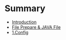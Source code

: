 # Summary

* [Introduction](README.md)
* [File Prepare & JAVA File](chapter1.md)
* [1.Config](Config.md)


